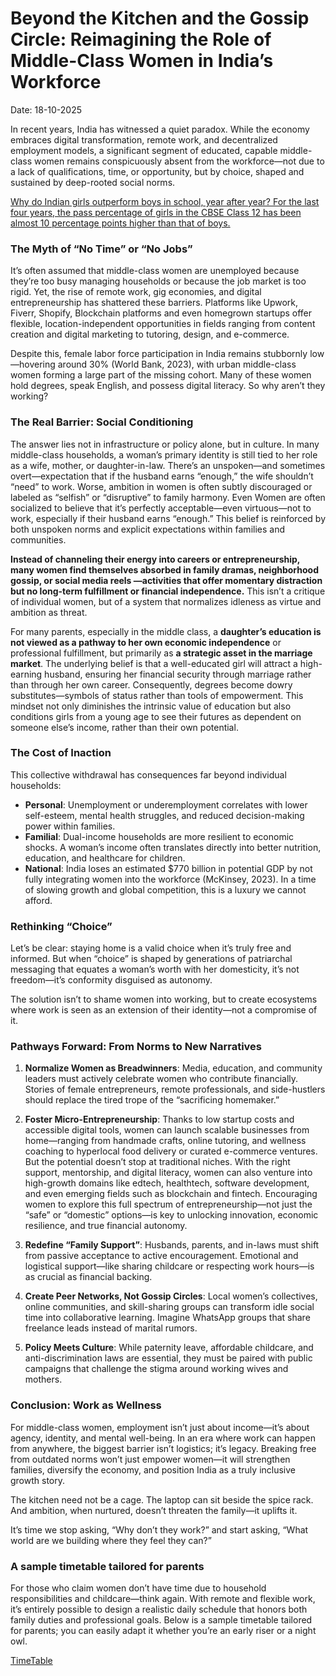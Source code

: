 # Beyond the Kitchen and the Gossip Circle: Reimagining the Role of Middle-Class Women in India’s Workforce

Date: 18-10-2025

In recent years, India has witnessed a quiet paradox. While the economy embraces digital transformation, remote work, and decentralized employment models, a significant segment of educated, capable middle-class women remains conspicuously absent from the workforce—not due to a lack of qualifications, time, or opportunity, but by choice, shaped and sustained by deep-rooted social norms.

[Why do Indian girls outperform boys in school, year after year? For the last four years, the pass percentage of girls in the CBSE Class 12 has been almost 10 percentage points higher than that of boys.](https://scroll.in/article/654416/why-do-indian-girls-outperform-boys-in-school-year-after-year)

### The Myth of “No Time” or “No Jobs”

It’s often assumed that middle-class women are unemployed because they’re too busy managing households or because the job market is too rigid. Yet, the rise of remote work, gig economies, and digital entrepreneurship has shattered these barriers. Platforms like Upwork, Fiverr, Shopify, Blockchain platforms and even homegrown startups offer flexible, location-independent opportunities in fields ranging from content creation and digital marketing to tutoring, design, and e-commerce.

Despite this, female labor force participation in India remains stubbornly low—hovering around 30% (World Bank, 2023), with urban middle-class women forming a large part of the missing cohort. Many of these women hold degrees, speak English, and possess digital literacy. So why aren’t they working?

### The Real Barrier: Social Conditioning

The answer lies not in infrastructure or policy alone, but in culture. In many middle-class households, a woman’s primary identity is still tied to her role as a wife, mother, or daughter-in-law. There’s an unspoken—and sometimes overt—expectation that if the husband earns “enough,” the wife shouldn’t “need” to work. Worse, ambition in women is often subtly discouraged or labeled as “selfish” or “disruptive” to family harmony. Even Women are often socialized to believe that it’s perfectly acceptable—even virtuous—not to work, especially if their husband earns “enough.” This belief is reinforced by both unspoken norms and explicit expectations within families and communities.

**Instead of channeling their energy into careers or entrepreneurship, many women find themselves absorbed in family dramas, neighborhood gossip, or social media reels —activities that offer momentary distraction but no long-term fulfillment or financial independence.** This isn’t a critique of individual women, but of a system that normalizes idleness as virtue and ambition as threat.

For many parents, especially in the middle class, a **daughter’s education is not viewed as a pathway to her own economic independence** or professional fulfillment, but primarily as **a strategic asset in the marriage market**. The underlying belief is that a well-educated girl will attract a high-earning husband, ensuring her financial security through marriage rather than through her own career. Consequently, degrees become dowry substitutes—symbols of status rather than tools of empowerment. This mindset not only diminishes the intrinsic value of education but also conditions girls from a young age to see their futures as dependent on someone else’s income, rather than their own potential.

### The Cost of Inaction

This collective withdrawal has consequences far beyond individual households:

- **Personal**: Unemployment or underemployment correlates with lower self-esteem, mental health struggles, and reduced decision-making power within families.
- **Familial**: Dual-income households are more resilient to economic shocks. A woman’s income often translates directly into better nutrition, education, and healthcare for children.
- **National**: India loses an estimated $770 billion in potential GDP by not fully integrating women into the workforce (McKinsey, 2023). In a time of slowing growth and global competition, this is a luxury we cannot afford.

### Rethinking “Choice”

Let’s be clear: staying home is a valid choice when it’s truly free and informed. But when “choice” is shaped by generations of patriarchal messaging that equates a woman’s worth with her domesticity, it’s not freedom—it’s conformity disguised as autonomy.

The solution isn’t to shame women into working, but to create ecosystems where work is seen as an extension of their identity—not a compromise of it.

### Pathways Forward: From Norms to New Narratives

1. **Normalize Women as Breadwinners**: Media, education, and community leaders must actively celebrate women who contribute financially. Stories of female entrepreneurs, remote professionals, and side-hustlers should replace the tired trope of the “sacrificing homemaker.”

2. **Foster Micro-Entrepreneurship**: Thanks to low startup costs and accessible digital tools, women can launch scalable businesses from home—ranging from handmade crafts, online tutoring, and wellness coaching to hyperlocal food delivery or curated e-commerce ventures. But the potential doesn’t stop at traditional niches. With the right support, mentorship, and digital literacy, women can also venture into high-growth domains like edtech, healthtech, software development, and even emerging fields such as blockchain and fintech. Encouraging women to explore this full spectrum of entrepreneurship—not just the “safe” or “domestic” options—is key to unlocking innovation, economic resilience, and true financial autonomy.

3. **Redefine “Family Support”**: Husbands, parents, and in-laws must shift from passive acceptance to active encouragement. Emotional and logistical support—like sharing childcare or respecting work hours—is as crucial as financial backing.

4. **Create Peer Networks, Not Gossip Circles**: Local women’s collectives, online communities, and skill-sharing groups can transform idle social time into collaborative learning. Imagine WhatsApp groups that share freelance leads instead of marital rumors.

5. **Policy Meets Culture**: While paternity leave, affordable childcare, and anti-discrimination laws are essential, they must be paired with public campaigns that challenge the stigma around working wives and mothers.

### Conclusion: Work as Wellness

For middle-class women, employment isn’t just about income—it’s about agency, identity, and mental well-being. In an era where work can happen from anywhere, the biggest barrier isn’t logistics; it’s legacy. Breaking free from outdated norms won’t just empower women—it will strengthen families, diversify the economy, and position India as a truly inclusive growth story.

The kitchen need not be a cage. The laptop can sit beside the spice rack. And ambition, when nurtured, doesn’t threaten the family—it uplifts it.

It’s time we stop asking, “Why don’t they work?” and start asking, “What world are we building where they feel they can?”


### A sample timetable tailored for parents

For those who claim women don’t have time due to household responsibilities and childcare—think again. With remote and flexible work, it’s entirely possible to design a realistic daily schedule that honors both family duties and professional goals. Below is a sample timetable tailored for parents; you can easily adapt it whether you’re an early riser or a night owl.

[TimeTable](./data/parents-time-table.pdf)
